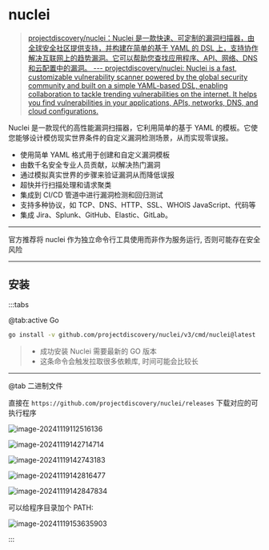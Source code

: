 # nuclei

> [projectdiscovery/nuclei：Nuclei 是一款快速、可定制的漏洞扫描器，由全球安全社区提供支持，并构建在简单的基于 YAML 的 DSL 上，支持协作解决互联网上的趋势漏洞。它可以帮助您查找应用程序、API、网络、DNS 和云配置中的漏洞。 --- projectdiscovery/nuclei: Nuclei is a fast, customizable vulnerability scanner powered by the global security community and built on a simple YAML-based DSL, enabling collaboration to tackle trending vulnerabilities on the internet. It helps you find vulnerabilities in your applications, APIs, networks, DNS, and cloud configurations.](https://github.com/projectdiscovery/nuclei)

Nuclei 是一款现代的高性能漏洞扫描器，它利用简单的基于 YAML 的模板。它使您能够设计模仿现实世界条件的自定义漏洞检测场景，从而实现零误报。

- 使用简单 YAML 格式用于创建和自定义漏洞模板
- 由数千名安全专业人员贡献，以解决热门漏洞
- 通过模拟真实世界的步骤来验证漏洞从而降低误报
- 超快并行扫描处理和请求聚类
- 集成到 CI/CD 管道中进行漏洞检测和回归测试
- 支持多种协议，如 TCP、DNS、HTTP、SSL、WHOIS JavaScript、代码等
- 集成 Jira、Splunk、GitHub、Elastic、GitLab。

---

官方推荐将 nuclei 作为独立命令行工具使用而非作为服务运行, 否则可能存在安全风险

---

## 安装

:::tabs

@tab:active Go

```bash
go install -v github.com/projectdiscovery/nuclei/v3/cmd/nuclei@latest
```

> - 成功安装 Nuclei 需要最新的 GO 版本
> - 这条命令会触发拉取很多依赖库, 时间可能会比较长

---

@tab 二进制文件

直接在 `https://github.com/projectdiscovery/nuclei/releases` 下载对应的可执行程序

![image-20241119112516136](http://cdn.ayusummer233.top/DailyNotes/202411191125297.png)

![image-20241119142714714](http://cdn.ayusummer233.top/DailyNotes/202411191427019.png)

![image-20241119142743183](http://cdn.ayusummer233.top/DailyNotes/202411191427294.png)

![image-20241119142816477](http://cdn.ayusummer233.top/DailyNotes/202411191428521.png)

![image-20241119142847834](http://cdn.ayusummer233.top/DailyNotes/202411191428890.png)

可以给程序目录加个 PATH:

![image-20241119153635903](http://cdn.ayusummer233.top/DailyNotes/202411191536008.png)

:::











